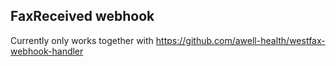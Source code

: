 ## FaxReceived webhook

Currently only works together with https://github.com/awell-health/westfax-webhook-handler